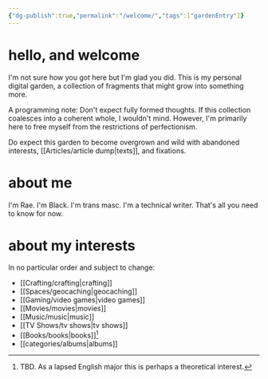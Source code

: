 ```yaml
---
{"dg-publish":true,"permalink":"/welcome/","tags":["gardenEntry"]}
---
```


# hello, and welcome

I'm not sure how you got here but I'm glad you did. This is my personal digital garden, a collection of fragments that might grow into something more. 

A programming note: Don't expect fully formed thoughts. If this collection coalesces into a coherent whole, I wouldn't mind. However, I'm primarily here to free myself from the restrictions of perfectionism. 

Do expect this garden to become overgrown and wild with abandoned interests, [[Articles/article dump\|texts]], and fixations.

# about me

I'm Rae. I'm Black. I'm trans masc. I'm a technical writer. That's all you need to know for now.

# about my interests

In no particular order and subject to change:
 - [[Crafting/crafting\|crafting]]
 - [[Spaces/geocaching\|geocaching]]
 - [[Gaming/video games\|video games]]
 - [[Movies/movies\|movies]]
 - [[Music/music\|music]]
 - [[TV Shows/tv shows\|tv shows]]
 - [[Books/books\|books]][^1]
- [[categories/albums\|albums]]



[^1]: TBD. As a lapsed English major this is perhaps a theoretical interest.